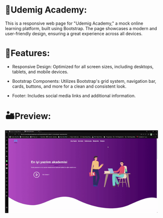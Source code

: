 # 🏫Udemig Academy:

This is a responsive web page for "Udemig Academy," a mock online learning platform, built using Bootstrap. The page showcases a modern and user-friendly design, ensuring a great experience across all devices.

##


# 🧭Features: 

- Responsive Design: Optimized for all screen sizes, including desktops, tablets, and mobile devices.

- Bootstrap Components: Utilizes Bootstrap's grid system, navigation bar, cards, buttons, and more for a clean and consistent look.

- Footer: Includes social media links and additional information.

##


# 🏜️Preview:

![](./UdemigEducation.gif)
